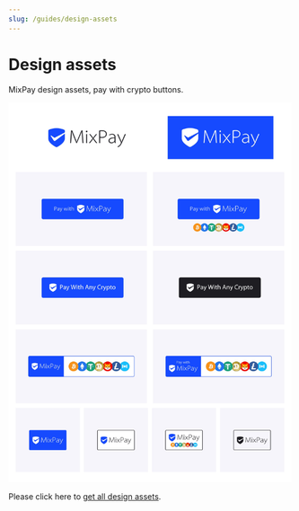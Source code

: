 ```yaml
---
slug: /guides/design-assets
---
```



# Design assets

MixPay design assets, pay with crypto buttons.

![](./design-icon.jpeg)


Please click here to [get all design assets](https://mixpay.me/brand-guidelines).
